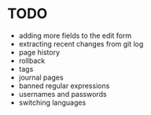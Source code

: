 TODO
====

- adding more fields to the edit form
- extracting recent changes from git log
- page history
- rollback
- tags
- journal pages
- banned regular expressions
- usernames and passwords
- switching languages
